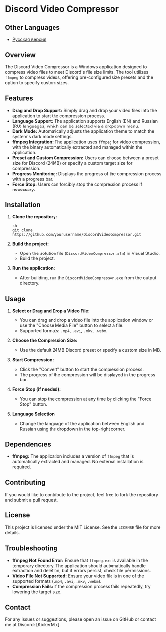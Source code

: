 # Discord Video Compressor

## Other Languages
- [Русская версия](./README_RU.md)

## Overview

The Discord Video Compressor is a Windows application designed to compress video files to meet Discord's file size limits. The tool utilizes `ffmpeg` to compress videos, offering pre-configured size presets and the option to specify custom sizes.

## Features

- **Drag and Drop Support:** Simply drag and drop your video files into the application to start the compression process.
- **Language Support:** The application supports English (EN) and Russian (RU) languages, which can be selected via a dropdown menu.
- **Dark Mode:** Automatically adjusts the application theme to match the system's dark mode settings.
- **ffmpeg Integration:** The application uses `ffmpeg` for video compression, with the binary automatically extracted and managed within the application.
- **Preset and Custom Compression:** Users can choose between a preset size for Discord (24MB) or specify a custom target size for compression.
- **Progress Monitoring:** Displays the progress of the compression process with a progress bar.
- **Force Stop:** Users can forcibly stop the compression process if necessary.

## Installation

1. **Clone the repository:**

   ```
   sh
   git clone https://github.com/yourusername/DiscordVideoCompressor.git
   ```

2. **Build the project:**
   - Open the solution file (`DiscordVideoCompressor.sln`) in Visual Studio.
   - Build the project.

3. **Run the application:**
   - After building, run the `DiscordVideoCompressor.exe` from the output directory.

## Usage

1. **Select or Drag and Drop a Video File:**
   - You can drag and drop a video file into the application window or use the "Choose Media File" button to select a file.
   - Supported formats: `.mp4`, `.avi`, `.mkv`, `.webm`.

2. **Choose the Compression Size:**
   - Use the default 24MB Discord preset or specify a custom size in MB.

3. **Start Compression:**
   - Click the "Convert" button to start the compression process.
   - The progress of the compression will be displayed in the progress bar.

4. **Force Stop (if needed):**
   - You can stop the compression at any time by clicking the "Force Stop" button.

5. **Language Selection:**
   - Change the language of the application between English and Russian using the dropdown in the top-right corner.

## Dependencies

- **ffmpeg:** The application includes a version of `ffmpeg` that is automatically extracted and managed. No external installation is required.

## Contributing

If you would like to contribute to the project, feel free to fork the repository and submit a pull request.

## License

This project is licensed under the MIT License. See the `LICENSE` file for more details.

## Troubleshooting

- **ffmpeg Not Found Error:** Ensure that `ffmpeg.exe` is available in the temporary directory. The application should automatically handle extraction and deletion, but if errors persist, check file permissions.
- **Video File Not Supported:** Ensure your video file is in one of the supported formats (`.mp4`, `.avi`, `.mkv`, `.webm`).
- **Compression Fails:** If the compression process fails repeatedly, try lowering the target size.

## Contact

For any issues or suggestions, please open an issue on GitHub or contact me at Discord: [KickerMix].